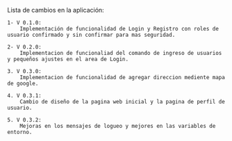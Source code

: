 
Lista de cambios en la aplicación:

	1- V 0.1.0: 
		Implementación de funcionalidad de Login y Registro con roles de usuario confirmado y sin confirmar para mas seguridad.

	2- V 0.2.0:
		Implementacion de funcionaliad del comando de ingreso de usuarios y pequeños ajustes en el area de Login.
		
	3. V 0.3.0:
		Implementacion de funcionalidad de agregar direccion mediente mapa de google.

	4. V 0.3.1:
		Cambio de diseño de la pagina web inicial y la pagina de perfil de usuario.

	5. V 0.3.2:
		Mejoras en los mensajes de logueo y mejores en las variables de entorno.